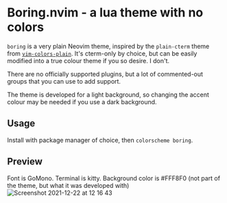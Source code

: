 # Boring.nvim - a lua theme with no colors

`boring` is a very plain Neovim theme, inspired by the `plain-cterm` theme
from [`vim-colors-plain`](https://github.com/andreypopp/vim-colors-plain).
It's cterm-only by choice, but can be easily modified into a true colour
theme if you so desire. I don't.

There are no officially supported plugins, but a lot of commented-out groups
that you can use to add support.

The theme is developed for a light background, so changing the accent colour
may be needed if you use a dark background.

## Usage

Install with package manager of choice, then `colorscheme boring`.

## Preview

Font is GoMono. Terminal is kitty. Background color is #FFF8F0 (not part of the theme, but what it was developed with)
![Screenshot 2021-12-22 at 12 16 43](https://user-images.githubusercontent.com/42578370/147084778-5213ab35-ec80-41d7-a69e-c105ffbd43c4.png)
